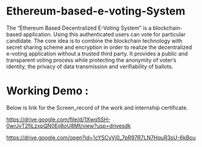 # Ethereum-based-e-voting-System
The “Ethereum Based Decentralized E-Voting System” is a blockchain-based application.
Using this authenticated users can vote for particular candidate. 
The core idea is to combine the blockchain technology with secret sharing scheme and encryption in order to realize the decentralized e-voting application without a trusted third party. 
It provides a public and transparent voting process while protecting the anonymity of voter’s identity, the privacy of data transmission and verifiability of ballots.


# Working Demo : 
Below is link for the Screen_record of the work and internship certificate.

https://drive.google.com/file/d/1Xwq5SH-0wrJvT2fiLzxpQN0Eij8oU8Mt/view?usp=drivesdk

https://drive.google.com/open?id=1cYSCyVj0_7pR97R7LN7HquR3sU-6kBou



	     
